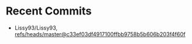 # Recent Commits

<!-- START gadpp -->
- Lissy93/Lissy93, [refs/heads/master@c33ef03df4917100ffbb9758b5b606b203f4f60f](https://github.com/Lissy93/Lissy93/commit/c33ef03df4917100ffbb9758b5b606b203f4f60f)

